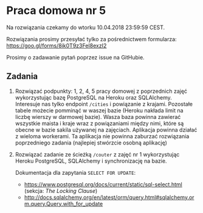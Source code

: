 # Praca domowa nr 5

Na rozwiązania czekamy do wtorku 10.04.2018 23:59:59 CEST.

Rozwiązania prosimy przesyłać tylko za pośrednictwem formularza: https://goo.gl/forms/8ik0T9z3FeI8exzI2 

Prosimy o zadawanie pytań poprzez issue na GitHubie.

## Zadania

1.  Rozwiązać podpunkty: 1, 2, 4, 5 pracy domowej z poprzednich zajęć wykorzystując bazę PostgreSQL na Heroku oraz SQLAlchemy.
    Interesuje nas tylko endpoint `/cities` i powiązanie z krajami.
    Pozostałe tabele możecie pomminąć w waszej bazie (Heroku nakłada limit na liczbę wierszy w darmowej bazie). Wasza baza powinna zawierać wszystkie maista i kraje wraz z powiązaniami między nimi, które są obecne w bazie sakila używanej na zajęciach.
    Aplikacja powinna działać z wieloma workerami.
    Ta aplikacja nie powinna zaburzać rozwiązania poprzedniego zadania (najlepiej stwórzcie osobną aplikację)

2.  Rozwiązać zadanie ze ścieżką `/couter` z zajęć nr 1 wykorzystując Heroku PostgreSQL, SQLAlchemy i synchronizację na bazie.
    
    Dokumentacja dla zapytania `SELECT FOR UPDATE`: 
    * https://www.postgresql.org/docs/current/static/sql-select.html (sekcja: *The Locking Clause*)
    * http://docs.sqlalchemy.org/en/latest/orm/query.html#sqlalchemy.orm.query.Query.with_for_update
